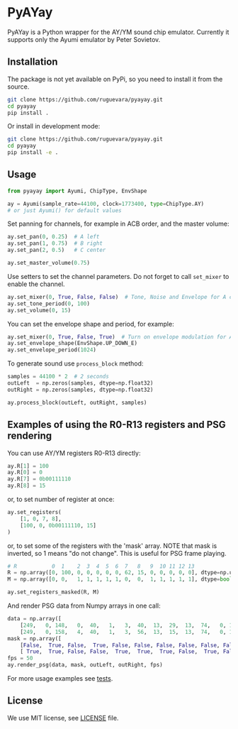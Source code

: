 # PyAYay

PyAYay is a Python wrapper for the AY/YM sound chip emulator. Currently it supports only the Ayumi emulator by Peter Sovietov.

## Installation

The package is not yet available on PyPi, so you need to install it from the source.

```bash
git clone https://github.com/ruguevara/pyayay.git
cd pyayay
pip install .
```

Or install in development mode:

```bash
git clone https://github.com/ruguevara/pyayay.git
cd pyayay
pip install -e .
```

## Usage

```python
from pyayay import Ayumi, ChipType, EnvShape

ay = Ayumi(sample_rate=44100, clock=1773400, type=ChipType.AY)
# or just Ayumi() for default values
```

Set panning for channels, for example in ACB order, and the master volume:
```python
ay.set_pan(0, 0.25)  # A left
ay.set_pan(1, 0.75)  # B right
ay.set_pan(2, 0.5)   # C center

ay.set_master_volume(0.75)
```

Use setters to set the channel parameters.
Do not forget to call `set_mixer` to enable the channel.

```python
ay.set_mixer(0, True, False, False)  # Tone, Noise and Envelope for A channel
ay.set_tone_period(0, 100)
ay.set_volume(0, 15)
```

You can set the envelope shape and period, for example:

```python
ay.set_mixer(0, True, False, True)  # Turn on envelope modulation for A channel
ay.set_envelope_shape(EnvShape.UP_DOWN_E)
ay.set_envelope_period(1024)
```

To generate sound use `process_block` method:

```python
samples = 44100 * 2  # 2 seconds
outLeft  = np.zeros(samples, dtype=np.float32)
outRight = np.zeros(samples, dtype=np.float32)

ay.process_block(outLeft, outRight, samples)
```

## Examples of using the R0-R13 registers and PSG rendering

You can use AY/YM registers R0-R13 directly:

```python
ay.R[1] = 100
ay.R[0] = 0
ay.R[7] = 0b00111110
ay.R[8] = 15
```

or, to set number of register at once:

```python
ay.set_registers(
    [1, 0, 7, 8],
    [100, 0, 0b00111110, 15]
)
```

or, to set some of the registers with the 'mask' array.
NOTE that mask is inverted, so 1 means "do not change".
This is useful for PSG frame playing.

```python
# R           0  1    2  3  4  5  6  7   8   9  10 11 12 13
R = np.array([0, 100, 0, 0, 0, 0, 0, 62, 15, 0, 0, 0, 0, 0], dtype=np.uint8)
M = np.array([0, 0,   1, 1, 1, 1, 1, 0,  0,  1, 1, 1, 1, 1], dtype=bool)

ay.set_registers_masked(R, M)
```

And render PSG data from Numpy arrays in one call:
```python
data = np.array([
    [249,   0, 148,   0,  40,   1,   3,  40,  13,  29,  13,  74,   0, 12],
    [249,   0, 158,   4,  40,   1,   3,  56,  13,  15,  13,  74,   0, 12]], dtype=np.uint8)
mask = np.array([
    [False,  True, False,  True, False, False, False, False, False, False, False, False,  True, False],
    [ True,  True, False, False,  True,  True,  True, False,  True, False,  True,  True,  True,  True]])
fps = 50
ay.render_psg(data, mask, outLeft, outRight, fps)
```

For more usage examples see [tests](tests/test_ayumi.py).

## License
We use MIT license, see [LICENSE](LICENSE) file.
